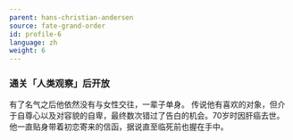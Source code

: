 ```yaml
---
parent: hans-christian-andersen
source: fate-grand-order
id: profile-6
language: zh
weight: 6
---
```


### 通关「人类观察」后开放

有了名气之后他依然没有与女性交往，一辈子单身。
传说他有喜欢的对象，但介于自尊心以及对容貌的自卑，最终数次错过了告白的机会。70岁时因肝癌去世。
他一直贴身带着初恋寄来的信函，据说直至临死前也握在手中。
